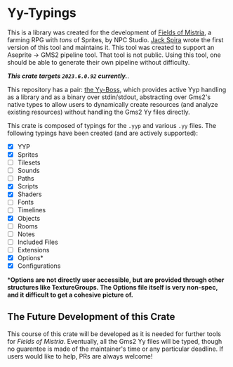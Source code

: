 # Yy-Typings

This is a library was created for the development of [Fields of Mistria](https://twitter.com/FieldsofMistria), a farming RPG with *tons* of Sprites, by NPC Studio. [Jack Spira](https://twitter.com/sanbox_irl) wrote the first version of this tool and maintains it. This tool was created to support an Aseprite -> GMS2 pipeline tool. That tool is not public. Using this tool, one should be able to generate their own pipeline without difficulty.

***This crate targets `2023.6.0.92` currently.***.

This repository has a pair: [the Yy-Boss](https://github.com/NPC-Studio/yy-boss), which provides active Yyp handling as a library and as a binary over stdin/stdout, abstracting over Gms2's native types to allow users to dynamically create resources (and analyze existing resources) without handling the Gms2 Yy files directly.

This crate is composed of typings for the `.yyp` and various `.yy` files. The following typings have been created (and are actively supported):

- [x] YYP
- [x] Sprites
- [ ] Tilesets
- [ ] Sounds
- [ ] Paths
- [x] Scripts
- [x] Shaders
- [ ] Fonts
- [ ] Timelines
- [x] Objects
- [ ] Rooms
- [ ] Notes
- [ ] Included Files
- [ ] Extensions
- [x] Options*
- [x] Configurations

***Options are not directly user accessible, but are provided through other structures like TextureGroups. The Options file itself is very non-spec, and it difficult to get a cohesive picture of.**

## The Future Development of this Crate

This course of this crate will be developed as it is needed for further tools for *Fields of Mistria*. Eventually, all the Gms2 Yy files will be typed, though no guarentee is made of the maintainer's time or any particular deadline. If users would like to help, PRs are always welcome!
